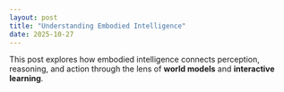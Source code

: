 ```yaml
---
layout: post
title: "Understanding Embodied Intelligence"
date: 2025-10-27
---
```


This post explores how embodied intelligence connects perception, reasoning, and action through the lens of **world models** and **interactive learning**.
